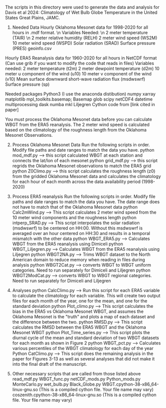 The scripts in this directory were used to generate the data and analysis for Davis et al 2024: Climatology of Wet Bulb Globe Temperature in the United States Great Plains, JAMC.

1) Needed Data
Hourly Oklahoma Mesonet data for 1998-2020 for all hours in .mdf format. \n
	Variables Needed: \n
	2 meter temperature (TAIR) \n
	2 meter relative humidity (RELH)
	2 meter wind speed (WS2M)
	10 meter wind speed (WSPD)
	Solar radiation (SRAD)
	Surface pressure (PRES)
        geoinfo.csv

Hourly ERA5 Reanalysis data for 1960-2020 for all hours in NetCDF format (Can use grib if you want to modify the code that reads in files)
	Variables needed:
	2 meter temperature (t2m)
	2 meter dewpoint temperature (d2m)
	10 meter u component of the wind (u10)
        10 meter v component of the wind (v10)
	Mean surface downward short-wave radiation flux (msdwswrf)
	Surface pressure (sp)

Needed packages
Python3 (I use the anaconda distibution)
	numpy
	xarray
	matplotlib
	mpl_toolkits.basemap; Basemap
	glob
	scipy
	netCDF4
        datetime
        multiprocessing
        dask
        numba
        mkl
Liljegren Cython code from [link cited in paper]

You must process the Oklahoma Mesonet data before you can calculate WBGT from the ERA5 reanalysis. The 2 meter wind speed is calculated based on the climatology of the roughness length from the Oklahoma Mesonet Observations.

2) Process Oklahoma Mesonet Data
Run the following scripts in order. Modify file paths and date ranges to match the data you have.
python mod_mdf.py --> this script calculated WBGT at each station and connects the lat/lon of each mesonet 
python grid_mdf.py --> this script regrids the Oklahoma Mesonet observations to match the ERA5 grid
python Z0Climo.py --> this script calculates the roughness length (z0) from the gridded Oklahoma Mesonet data and calculates the climatology for each hour of each month across the data availability period (1998-2020)

3) Process ERA5 reanalysis
Run the following scripts in order. Modify file paths and date ranges to match the data you have. The date range does not have to match that of the Oklahoma Mesonet data
python Calc2mWind.py --> This script calculates 2 meter wind speed from the 10 meter wind components and the roughness length
python intperp_SRAD.py --> This script interpolates the solar radiation (msdwswrf) to be centered on HH:00. Without this msdwswrf is averaged over an hour centered on HH:30 and results in a temporal mismatch with the other data
python WBGT_ERA5.py --> Calculates WBGT from the ERA5 reanalysis using Dimiceli
python WBGT_Liljegren.py --> Calculates WBGT from the ERA5 reanalysis using Liljegren
python WBGT2NA.py --> Trims WBGT dataset to the North American domain to reduce memory when reading in files during analysis
python WBGT2Cat.py --> converts WBGT to WBGT uniform categories. Need to run separately for Dimiceli and Liljegren
python WBGT2ModCat.py --> converts WBGT to WBGT regional categories. Need to run separately for Dimiceli and Liljegren

4) Analyses
python CalcClimo.py --> Run this script for each ERA5 variable to calculate the climatology for each variable. This will create two output files for each month of the year, one for the mean, and one for the standard deviation
python Plot_climo.py --> This script calculates the bias in the ERA5 vs Oklahoma Mesonet WBGT, and assumes the Oklahoma Mesonet is the "truth" and plots a map of each dataset and the difference between the two.
python RMSD.py --> This script calculates the RMSD between the ERA5 WBGT and the Oklahoma Mesonet WBGT
python Plot_Time_series.py --> This script plots the diurnal cycle of the mean and standard deviation of two WBGT datasets for each month as shown in Figure 2
python WBGT_pct.py --> Calculates various percentiles of the WBGT climatology for each day of the year
Python CatClimo.py --> This script does the remaining analysis in the paper for Figures 3-13 as well as several analyses that did not make it into the final draft of the manuscript.

5) Other necessary scripts that are called from those listed above
read_mdf.py
WBGT_func.py
netCDF_mods.py
Python_mods.py
MonteCarlo.py
wet_bulb.py
Black_Globe.py
WBGT.cpython-38-x86_64-linux-gnu.so (This is a compiled cython file. Your file name may vary)
coszenith.cpython-38-x86_64-linux-gnu.so (This is a compiled cython file. Your file name may vary) 


